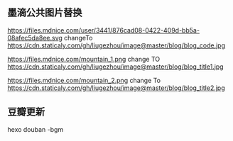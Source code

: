 ## 墨滴公共图片替换
https://files.mdnice.com/user/3441/876cad08-0422-409d-bb5a-08afec5da8ee.svg
changeTo
https://cdn.staticaly.com/gh/liugezhou/image@master/blog/blog_code.jpg  

https://files.mdnice.com/mountain_1.png
change TO
https://cdn.staticaly.com/gh/liugezhou/image@master/blog/blog_title1.jpg  


https://files.mdnice.com/mountain_2.png
change To
https://cdn.staticaly.com/gh/liugezhou/image@master/blog/blog_title2.jpg

## 豆瓣更新
hexo douban -bgm